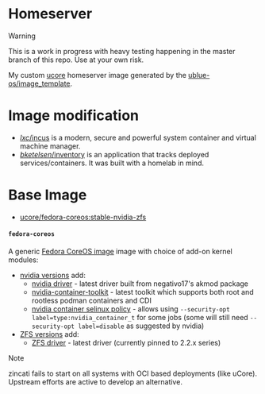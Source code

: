 # Homeserver

> [!WARNING]
> This is a work in progress with heavy testing happening in the master branch of this repo. Use at your own risk.

My custom [ucore](https://github.com/ublue-os/ucore) homeserver image generated by the [ublue-os/image_template](https://github.com/ublue-os/image-template).

# Image modification
- [_lxc_/incus](https://github.com/lxc/incus) is a modern, secure and powerful system container and virtual machine manager.
- [_bketelsen_/inventory](https://github.com/bketelsen/inventory) is an application that tracks deployed services/containers. It was built with a homelab in mind.

# Base Image
- [ucore/fedora-coreos:stable-nvidia-zfs](https://github.com/ublue-os/ucore?tab=readme-ov-file#tag-matrix)

#### `fedora-coreos`

A generic [Fedora CoreOS image](https://quay.io/repository/fedora/fedora-coreos?tab=tags) image with choice of add-on kernel modules:

- [nvidia versions](#tag-matrix) add:
  - [nvidia driver](https://github.com/ublue-os/akmods) - latest driver built from negativo17's akmod package
  - [nvidia-container-toolkit](https://docs.nvidia.com/datacenter/cloud-native/container-toolkit/latest/sample-workload.html) - latest toolkit which supports both root and rootless podman containers and CDI
  - [nvidia container selinux policy](https://github.com/NVIDIA/dgx-selinux/tree/master/src/nvidia-container-selinux) - allows using `--security-opt label=type:nvidia_container_t` for some jobs (some will still need `--security-opt label=disable` as suggested by nvidia)
- [ZFS versions](#tag-matrix) add:
  - [ZFS driver](https://github.com/ublue-os/akmods) - latest driver (currently pinned to 2.2.x series)

> [!NOTE]
> zincati fails to start on all systems with OCI based deployments (like uCore). Upstream efforts are active to develop an alternative.
